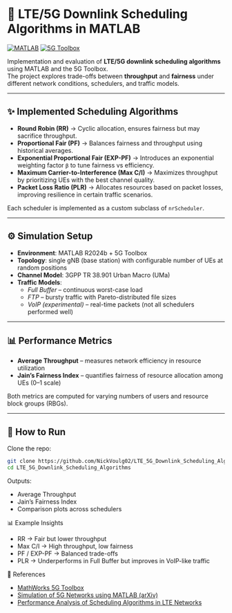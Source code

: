 # 📡 LTE/5G Downlink Scheduling Algorithms in MATLAB

[![MATLAB](https://img.shields.io/badge/MATLAB-R2024b-blue)](https://www.mathworks.com/products/matlab.html)
[![5G Toolbox](https://img.shields.io/badge/Toolbox-5G%20Toolbox-orange)](https://www.mathworks.com/products/5g.html)

Implementation and evaluation of **LTE/5G downlink scheduling algorithms** using MATLAB and the 5G Toolbox.  
The project explores trade-offs between **throughput** and **fairness** under different network conditions, schedulers, and traffic models.

---

## ✨ Implemented Scheduling Algorithms
- **Round Robin (RR)** → Cyclic allocation, ensures fairness but may sacrifice throughput.  
- **Proportional Fair (PF)** → Balances fairness and throughput using historical averages.  
- **Exponential Proportional Fair (EXP-PF)** → Introduces an exponential weighting factor `β` to tune fairness vs efficiency.  
- **Maximum Carrier-to-Interference (Max C/I)** → Maximizes throughput by prioritizing UEs with the best channel quality.  
- **Packet Loss Ratio (PLR)** → Allocates resources based on packet losses, improving resilience in certain traffic scenarios.  

Each scheduler is implemented as a custom subclass of `nrScheduler`.

---

## ⚙️ Simulation Setup
- **Environment**: MATLAB R2024b + 5G Toolbox  
- **Topology**: single gNB (base station) with configurable number of UEs at random positions  
- **Channel Model**: 3GPP TR 38.901 Urban Macro (UMa)  
- **Traffic Models**:
  - *Full Buffer* – continuous worst-case load  
  - *FTP* – bursty traffic with Pareto-distributed file sizes  
  - *VoIP (experimental)* – real-time packets (not all schedulers performed well)  

---

## 📊 Performance Metrics
- **Average Throughput** – measures network efficiency in resource utilization  
- **Jain’s Fairness Index** – quantifies fairness of resource allocation among UEs (0–1 scale)  

Both metrics are computed for varying numbers of users and resource block groups (RBGs).

---

## 🚀 How to Run
Clone the repo:
```bash
git clone https://github.com/NickVoulg02/LTE_5G_Downlink_Scheduling_Algorithms.git
cd LTE_5G_Downlink_Scheduling_Algorithms
```

Outputs:
- Average Throughput
- Jain’s Fairness Index
- Comparison plots across schedulers

📊 Example Insights
- RR → Fair but lower throughput
- Max C/I → High throughput, low fairness
- PF / EXP-PF → Balanced trade-offs
- PLR → Underperforms in Full Buffer but improves in VoIP-like traffic

📖 References
- [MathWorks 5G Toolbox](https://www.mathworks.com/help/5g/)
- [Simulation of 5G Networks using MATLAB (arXiv)](https://arxiv.org/pdf/2204.11369)
- [Performance Analysis of Scheduling Algorithms in LTE Networks](https://ijssst.info/Vol-20/No-2/paper17.pdf)
